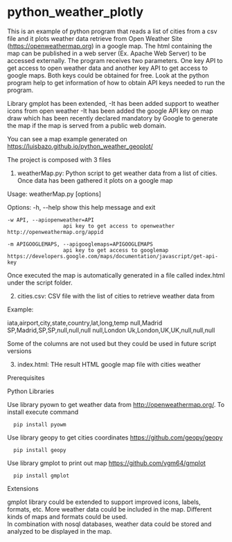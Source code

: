# python_weather_plotly

This is an example of python program that reads a list of cities from a csv file and it plots weather data retrieve from Open Weather Site (https://openweathermap.org) in a google map. The html containing the map can be published in a web server (Ex. Apache Web Server) to be accessed externally. The program receives two parameters. One key API to get access to open weather data and another key API to get access to google maps. Both keys could be obtained for free. Look at the python program help to get information of how to obtain API keys needed to run the program.

Library gmplot has been extended,
  -It has been added support to weather icons from open weather
  -It has been added the google API key on map draw which has been recently declared mandatory by Google to generate the map if the map is served from a public web domain.

You can see a map example generated on https://luisbazo.github.io/python_weather_geoplot/

The project is composed with 3 files

1. weatherMap.py: Python script to get weather data from a list of cities. Once data has been gathered it plots on a google map

Usage: weatherMap.py [options]

Options:
    -h, --help            show this help message and exit

    -w API, --apiopenweather=API
                      api key to get access to openweather http://openweathermap.org/appid

    -m APIGOOGLEMAPS, --apigooglemaps=APIGOOGLEMAPS
                      api key to get access to googlemap https://developers.google.com/maps/documentation/javascript/get-api-key

Once executed the map is automatically generated in a file called index.html under the script folder.

2. cities.csv: CSV file with the list of cities to retrieve weather data from

Example:

iata,airport,city,state,country,lat,long,temp
null,Madrid SP,Madrid,SP,SP,null,null,null
null,London Uk,London,UK,UK,null,null,null

Some of the columns are not used but they could be used in future script versions

3. index.html: THe result HTML google map file with cities weather

Prerequisites

  Python Libraries


  Use library pyown to get weather data from http://openweathermap.org/. To install execute command

      pip install pyowm


  Use library geopy to get cities coordinates https://github.com/geopy/geopy

      pip install geopy

  Use library gmplot to print out map https://github.com/vgm64/gmplot

      pip install gmplot    

  Extensions

  gmplot library could be extended to support improved icons, labels, formats, etc.
  More weather data could be included in the map. Different kinds of maps and formats could be used.  
  In combination with nosql databases, weather data could be stored and analyzed to be displayed in the map.  
